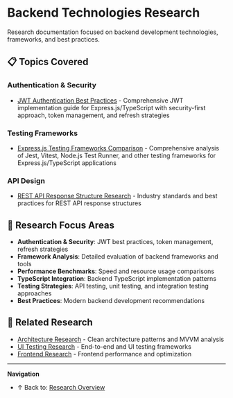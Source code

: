 # Backend Technologies Research

Research documentation focused on backend development technologies, frameworks, and best practices.

## 📋 Topics Covered

### Authentication & Security
- [JWT Authentication Best Practices](./jwt-authentication-best-practices/) - Comprehensive JWT implementation guide for Express.js/TypeScript with security-first approach, token management, and refresh strategies

### Testing Frameworks
- [Express.js Testing Frameworks Comparison](./express-testing-frameworks-comparison/) - Comprehensive analysis of Jest, Vitest, Node.js Test Runner, and other testing frameworks for Express.js/TypeScript applications

### API Design
- [REST API Response Structure Research](./rest-api-response-structure-research/) - Industry standards and best practices for REST API response structures

## 🎯 Research Focus Areas

- **Authentication & Security**: JWT best practices, token management, refresh strategies
- **Framework Analysis**: Detailed evaluation of backend frameworks and tools
- **Performance Benchmarks**: Speed and resource usage comparisons
- **TypeScript Integration**: Backend TypeScript implementation patterns
- **Testing Strategies**: API testing, unit testing, and integration testing approaches
- **Best Practices**: Modern backend development recommendations

## 🔗 Related Research

- [Architecture Research](../architecture/) - Clean architecture patterns and MVVM analysis
- [UI Testing Research](../ui-testing/) - End-to-end and UI testing frameworks
- [Frontend Research](../frontend/) - Frontend performance and optimization

---

**Navigation**
- ↑ Back to: [Research Overview](../README.md)
